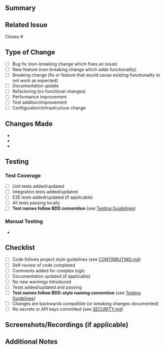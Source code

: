 ## Summary

<!-- Briefly describe what this PR does -->
<!-- See [Contributing Guidelines](../CONTRIBUTING.md) for detailed PR process -->

## Related Issue

<!-- Link to the issue this PR addresses (e.g., Closes #123) -->

Closes #

## Type of Change

<!-- Check the relevant option(s) -->

- [ ] Bug fix (non-breaking change which fixes an issue)
- [ ] New feature (non-breaking change which adds functionality)
- [ ] Breaking change (fix or feature that would cause existing functionality to not work as expected)
- [ ] Documentation update
- [ ] Refactoring (no functional changes)
- [ ] Performance improvement
- [ ] Test addition/improvement
- [ ] Configuration/infrastructure change

## Changes Made

<!-- List the key changes made in this PR -->

-
-
-

## Testing

<!-- Describe the testing performed -->

### Test Coverage

- [ ] Unit tests added/updated
- [ ] Integration tests added/updated
- [ ] E2E tests added/updated (if applicable)
- [ ] All tests passing locally
- [ ] **Test names follow BDD convention** (see [Testing Guidelines](../CONTRIBUTING.md#testing-guidelines))

### Manual Testing

<!-- Describe any manual testing performed -->

-

## Checklist

- [ ] Code follows project style guidelines (see [CONTRIBUTING.md](../CONTRIBUTING.md#coding-standards))
- [ ] Self-review of code completed
- [ ] Comments added for complex logic
- [ ] Documentation updated (if applicable)
- [ ] No new warnings introduced
- [ ] Tests added/updated and passing
- [ ] **Test names follow BDD-style naming convention** (see [Testing Guidelines](../CONTRIBUTING.md#testing-guidelines))
- [ ] Changes are backwards compatible (or breaking changes documented)
- [ ] No secrets or API keys committed (see [SECURITY.md](../SECURITY.md))

## Screenshots/Recordings (if applicable)

<!-- Add screenshots or recordings demonstrating the changes -->

## Additional Notes

<!-- Any additional context or information -->
